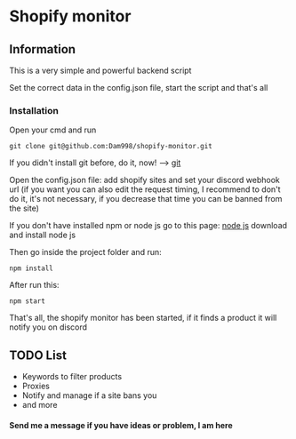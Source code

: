# Shopify monitor

## Information
This is a very simple and powerful backend script

Set the correct data in the config.json file, start the script and that's all

### Installation

Open your cmd and run

```node
git clone git@github.com:Dam998/shopify-monitor.git
```

If you didn't install git before, do it, now! --> [git](https://git-scm.com/downloads)

Open the config.json file: add shopify sites and set your discord webhook url (if you want you can also edit the request timing, I recommend to don't do it, it's not necessary, if you decrease that time you can be banned from the site)

If you don't have installed npm or node js go to this page: [node js](https://nodejs.org/it/download/) download and install node js


Then go inside the project folder and run:

```node
npm install
```

After run this:

```node
npm start
```

That's all, the shopify monitor has been started, if it finds a product it will notify you on discord

## TODO List

* Keywords to filter products
* Proxies
* Notify and manage if a site bans you
* and more


#### Send me a message if you have ideas or problem, I am here
